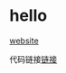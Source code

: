 # hello
[website](https://spider-gitee.github.io)

代码链接[链接](https://gitee.com/liu-qiyuan-jason/spider.git)

